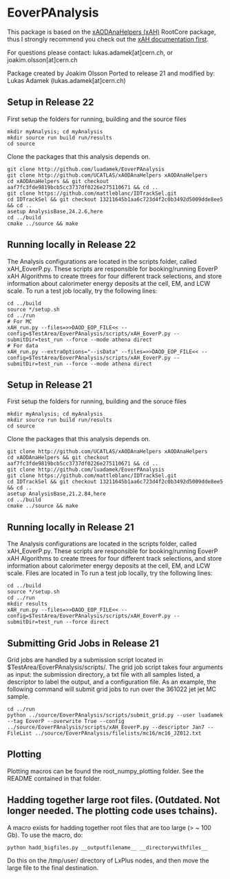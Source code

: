 # EoverPAnalysis

This package is based on the [xAODAnaHelpers (xAH)](https://github.com/UCATLAS/xAODAnaHelpers) RootCore package, thus I strongly recommend you check out the [xAH documentation first](https://xaodanahelpers.readthedocs.io/en/latest/).

For questions please contact: lukas.adamek[at]cern.ch, or joakim.olsson[at]cern.ch

Package created by Joakim Olsson
Ported to release 21 and modified by: Lukas Adamek (lukas.adamek[at]cern.ch)

## Setup in Release 22

First setup the folders for running, building and the source files
```
mkdir myAnalysis; cd myAnalysis
mkdir source run build run/results
cd source
```

Clone the packages that this analysis depends on. 
```
git clone http://github.com/luadamek/EoverPAnalysis
git clone http://github.com/UCATLAS/xAODAnaHelpers xAODAnaHelpers
cd xAODAnaHelpers && git checkout aaf7fc3fde9819bcb5cc3737df0226e275110671 && cd ..
git clone https://github.com/mattleblanc/IDTrackSel.git
cd IDTrackSel && git checkout 13211645b1aa6c723d4f2c0b3492d5009dde8ee5 && cd ..
asetup AnalysisBase,24.2.6,here
cd ../build
cmake ../source && make
```

## Running locally in Release 22

The Analysis configurations are located in the scripts folder, called xAH_EoverP.py. These scripts are responsible for booking/running EoverP xAH Algorithms to create ttrees for four different track selections, and store information about calorimeter energy deposits at the cell, EM, and LCW scale. To run a test job locally, try the following lines:
```
cd ../build
source */setup.sh
cd ../run
# For MC
xAH_run.py --files=>>DAOD_EOP_FILE<< --config=$TestArea/EoverPAnalysis/scripts/xAH_EoverP.py --submitDir=test_run --force --mode athena direct
# For data
xAH_run.py --extraOptions="--isData" --files=>>DAOD_EOP_FILE<< --config=$TestArea/EoverPAnalysis/scripts/xAH_EoverP.py --submitDir=test_run --force --mode athena direct
```


## Setup in Release 21

First setup the folders for running, building and the soruce files
```
mkdir myAnalysis; cd myAnalysis
mkdir source run build run/results
cd source
```

Clone the packages that this analysis depends on. 
```
git clone http://github.com/UCATLAS/xAODAnaHelpers xAODAnaHelpers
cd xAODAnaHelpers && git checkout aaf7fc3fde9819bcb5cc3737df0226e275110671 && cd ..
git clone http://github.com/luadamek/EoverPAnalysis
git clone https://github.com/mattleblanc/IDTrackSel.git
cd IDTrackSel && git checkout 13211645b1aa6c723d4f2c0b3492d5009dde8ee5 && cd ..
asetup AnalysisBase,21.2.84,here
cd ../build
cmake ../source && make
```

## Running locally in Release 21
The Analysis configurations are located in the scripts folder, called xAH_EoverP.py. These scripts are responsible for booking/running EoverP xAH Algorithms to create ttrees for four different track selections, and store information about calorimeter energy deposits at the cell, EM, and LCW scale. Files are located in  To run a test job locally, try the following lines:
```
cd ../build
source */setup.sh
cd ../run
mkdir results
xAH_run.py --files=>>DAOD_EOP_FILE<< --config=$TestArea/EoverPAnalysis/scripts/xAH_EoverP.py --submitDir=test_run --force direct
```

## Submitting Grid Jobs in Release 21
Grid jobs are handled by a submission script located in $TestArea/EoverPAnalysis/scripts/. The grid job script takes four arguments as input: the submission directory, a txt file with all samples listed, a descriptor to label the output, and a configuration file. As an example, the following command will submit grid jobs to run over the 361022 jet jet MC sample.
```
cd ../run
python ../source/EoverPAnalysis/scripts/submit_grid.py --user luadamek --tag EoverP --overwrite True --config ../source/EoverPAnalysis/scripts/xAH_EoverP.py --descriptor Jan7 --FileList ../source/EoverPAnalysis/filelists/mc16/mc16_JZ012.txt
```

## Plotting
Plotting macros can be found the root_numpy_plotting folder. See the README contained in that folder.

## Hadding together large root files. (Outdated. Not longer needed. The plotting code uses tchains).
A macro exists for hadding together root files that are too large (> ~ 100 Gb). To use the macro, do:
```
python hadd_bigfiles.py __outputfilename__ __directorywithfiles__
```
Do this on the /tmp/user/ directory of LxPlus nodes, and then move the large file to the final destination.
